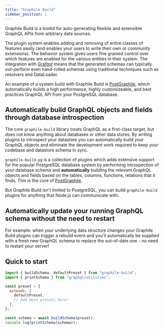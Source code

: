 ```yaml
---
title: "Graphile Build"
sidebar_position: 1
---
```


Graphile Build is a toolkit for auto-generating flexible and extensible GraphQL
APIs from arbitrary data sources.

The plugin system enables adding and removing of entire classes of features
easily (and enables your users to write their own or community extensions). The
behavior system gives users fine grained control over which features are
enabled for the various entities in their system. The integration with
[Gra*fast*](https://grafast.org) means that the generated schemas can typically
out-perform even hand-rolled schemas using traditional techniques such as
resolvers and DataLoader.

An example of a system build with Graphile Build is
[PostGraphile](/postgraphile/), which automatically builds a high performance,
highly customizeable, and best practices GraphQL API from your PostgreSQL
database.

## Automatically build GraphQL objects and fields through database introspection

The core `graphile-build` library treats GraphQL as a first-class target, but
does not know anything about databases or other data stores. By writing plugins
to introspect your datastore you can automatically build your GraphQL objects
and eliminate the development work required to keep your codebase and datastore
schema in sync.

`graphile-build-pg` is a collection of plugins which adds extensive support for
the popular PostgreSQL database system by performing introspection of your
database schema and **automatically** building the relevant GraphQL objects and
fields based on the tables, columns, functions, relations that it finds. This is
the core of [PostGraphile](/postgraphile/).

But Graphile Build isn't limited to PostgreSQL, you can build `graphile-build`
plugins for anything that Node.js can communicate with.

## Automatically update your running GraphQL schema without the need to restart

For example: when your underlying data structure changes your Graphile Build
plugins can trigger a rebuild event and you'll automatically be supplied with a
fresh new GraphQL schema to replace the out-of-date one - no need to restart
your server!

## Quick to start

```js
import { buildSchema, defaultPreset } from "graphile-build";
import { printSchema } from "graphql/utilities";

const preset = {
  extends: [
    defaultPreset,
    // Add more presets here!
  ],
};

const schema = await buildSchema(preset);
console.log(printSchema(schema));
```

